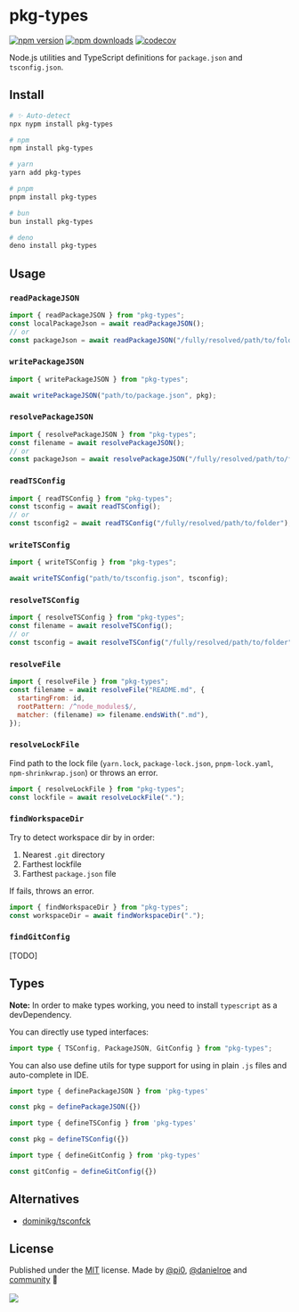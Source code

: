 # pkg-types

<!-- automd:badges color=yellow codecov -->

[![npm version](https://img.shields.io/npm/v/pkg-types?color=yellow)](https://npmjs.com/package/pkg-types)
[![npm downloads](https://img.shields.io/npm/dm/pkg-types?color=yellow)](https://npm.chart.dev/pkg-types)
[![codecov](https://img.shields.io/codecov/c/gh/unjs/pkg-types?color=yellow)](https://codecov.io/gh/unjs/pkg-types)

<!-- /automd -->

Node.js utilities and TypeScript definitions for `package.json` and `tsconfig.json`.

## Install

<!-- automd:pm-i -->

```sh
# ✨ Auto-detect
npx nypm install pkg-types

# npm
npm install pkg-types

# yarn
yarn add pkg-types

# pnpm
pnpm install pkg-types

# bun
bun install pkg-types

# deno
deno install pkg-types
```

<!-- /automd -->

## Usage

### `readPackageJSON`

```js
import { readPackageJSON } from "pkg-types";
const localPackageJson = await readPackageJSON();
// or
const packageJson = await readPackageJSON("/fully/resolved/path/to/folder");
```

### `writePackageJSON`

```js
import { writePackageJSON } from "pkg-types";

await writePackageJSON("path/to/package.json", pkg);
```

### `resolvePackageJSON`

```js
import { resolvePackageJSON } from "pkg-types";
const filename = await resolvePackageJSON();
// or
const packageJson = await resolvePackageJSON("/fully/resolved/path/to/folder");
```

### `readTSConfig`

```js
import { readTSConfig } from "pkg-types";
const tsconfig = await readTSConfig();
// or
const tsconfig2 = await readTSConfig("/fully/resolved/path/to/folder");
```

### `writeTSConfig`

```js
import { writeTSConfig } from "pkg-types";

await writeTSConfig("path/to/tsconfig.json", tsconfig);
```

### `resolveTSConfig`

```js
import { resolveTSConfig } from "pkg-types";
const filename = await resolveTSConfig();
// or
const tsconfig = await resolveTSConfig("/fully/resolved/path/to/folder");
```

### `resolveFile`

```js
import { resolveFile } from "pkg-types";
const filename = await resolveFile("README.md", {
  startingFrom: id,
  rootPattern: /^node_modules$/,
  matcher: (filename) => filename.endsWith(".md"),
});
```

### `resolveLockFile`

Find path to the lock file (`yarn.lock`, `package-lock.json`, `pnpm-lock.yaml`, `npm-shrinkwrap.json`) or throws an error.

```js
import { resolveLockFile } from "pkg-types";
const lockfile = await resolveLockFile(".");
```

### `findWorkspaceDir`

Try to detect workspace dir by in order:

1. Nearest `.git` directory
2. Farthest lockfile
3. Farthest `package.json` file

If fails, throws an error.

```js
import { findWorkspaceDir } from "pkg-types";
const workspaceDir = await findWorkspaceDir(".");
```

### `findGitConfig`

[TODO]

## Types

**Note:** In order to make types working, you need to install `typescript` as a devDependency.

You can directly use typed interfaces:

```ts
import type { TSConfig, PackageJSON, GitConfig } from "pkg-types";
```

You can also use define utils for type support for using in plain `.js` files and auto-complete in IDE.

```js
import type { definePackageJSON } from 'pkg-types'

const pkg = definePackageJSON({})
```

```js
import type { defineTSConfig } from 'pkg-types'

const pkg = defineTSConfig({})
```

```js
import type { defineGitConfig } from 'pkg-types'

const gitConfig = defineGitConfig({})
```

## Alternatives

- [dominikg/tsconfck](https://github.com/dominikg/tsconfck)

## License

<!-- automd:contributors license=MIT author="pi0,danielroe" -->

Published under the [MIT](https://github.com/unjs/pkg-types/blob/main/LICENSE) license.
Made by [@pi0](https://github.com/pi0), [@danielroe](https://github.com/danielroe) and [community](https://github.com/unjs/pkg-types/graphs/contributors) 💛
<br><br>
<a href="https://github.com/unjs/pkg-types/graphs/contributors">
<img src="https://contrib.rocks/image?repo=unjs/pkg-types" />
</a>

<!-- /automd -->
